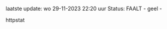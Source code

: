 laatste update: 
wo 29-11-2023 22:20   uur 
Status: FAALT - geel - 
<div class="service Y">httpstat</div>